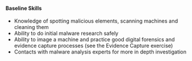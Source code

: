
#### Baseline Skills

* Knowledge of spotting malicious elements, scanning machines and cleaning them
* Ability to do initial malware research safely
* Ability to image a machine and practice good digital forensics and evidence capture processes (see the Evidence Capture exercise)
* Contacts with malware analysis experts for more in depth investigation
